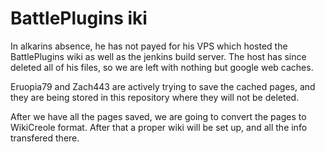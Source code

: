 BattlePlugins iki
===============

In alkarins absence, he has not payed for his VPS which hosted the BattlePlugins wiki as well as 
the jenkins build server. The host has since deleted all of his files, so we are left with nothing 
but google web caches. 

Eruopia79 and Zach443 are actively trying to save the cached pages, and they are being stored in this
repository where they will not be deleted. 

After we have all the pages saved, we are going to convert the pages to WikiCreole format. After that 
a proper wiki will be set up, and all the info transfered there.
